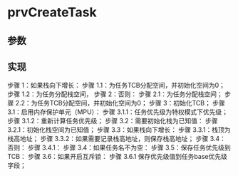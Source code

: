 # prvCreateTask
## 参数
## 实现
步骤 1：如果栈向下增长：
步骤 1.1：为任务TCB分配空间，并初始化空间为0；
步骤 1.2：为任务分配栈空间，
步骤 2：否则：
步骤 2.1：为任务分配栈空间；
步骤 2.2：为任务TCB分配空间，并初始化空间为0；
步骤 3：初始化TCB；
步骤 3.1：启用内存保护单元（MPU）：
步骤 3.1.1：任务优先级为特权模式下优先级；
步骤 3.1.2：重新计算任务优先级；
步骤 3.2：需要初始化栈为已知值：
步骤 3.2.1：初始化栈空间为已知值；
步骤 3.3：如果栈向下增长：
步骤 3.3.1：栈顶为栈高地址；
步骤 3.3.2：如果需要记录栈高地址，则保存栈高地址；
步骤 3.4：否则：
步骤 3.4.1：
步骤 3.4：如果任务名不为空：
步骤 3.5：保存任务优先级到 TCB：
步骤 3.6：如果开启互斥锁：
步骤 3.6.1 保存优先级值到任务base优先级字段；
